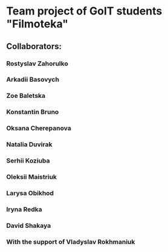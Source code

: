 # Team project of GoIT students "Filmoteka"

## Collaborators:

### Rostyslav Zahorulko

### Arkadii Basovych

### Zoe Baletska

### Konstantin Bruno

### Oksana Cherepanova

### Natalia Duvirak

### Serhii Koziuba

### Oleksii Maistriuk

### Larysa Obikhod

### Iryna Redka

### David Shakaya

### With the support of Vladyslav Rokhmaniuk
